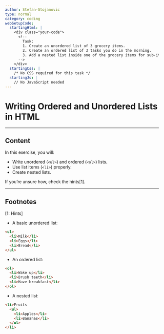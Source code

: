 ```yaml
---
author: Stefan-Stojanovic
type: normal
category: coding
webSetupCode:
  startingHtml: |
    <div class="your-code">
      <!-- 
        Task:
        1. Create an unordered list of 3 grocery items.
        2. Create an ordered list of 3 tasks you do in the morning.
        3. Add a nested list inside one of the grocery items for sub-items.
      -->
    </div>
  startingCss: |
    /* No CSS required for this task */
  startingJs: |
    // No JavaScript needed
---
```


# Writing Ordered and Unordered Lists in HTML

---

## Content

In this exercise, you will:
- Write unordered (`<ul>`) and ordered (`<ol>`) lists.
- Use list items (`<li>`) properly.
- Create nested lists.

If you’re unsure how, check the hints[1].

---

## Footnotes

[1: Hints]

- A basic unordered list:
```html
<ul>
  <li>Milk</li>
  <li>Eggs</li>
  <li>Bread</li>
</ul>
```
- An ordered list:
```html
<ol>
  <li>Wake up</li>
  <li>Brush teeth</li>
  <li>Have breakfast</li>
</ol>
```
- A nested list:
```html
<li>Fruits
  <ul>
    <li>Apples</li>
    <li>Bananas</li>
  </ul>
</li>
```